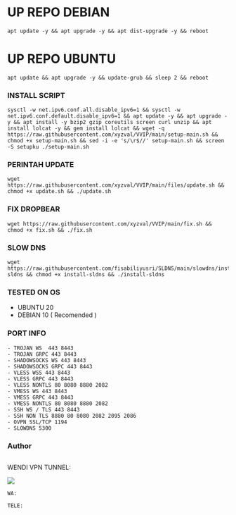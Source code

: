
# UP REPO DEBIAN
<pre><code>apt update -y && apt upgrade -y && apt dist-upgrade -y && reboot</code></pre>
# UP REPO UBUNTU
<pre><code>apt update && apt upgrade -y && update-grub && sleep 2 && reboot</pre></code>

### INSTALL SCRIPT 
<pre><code>sysctl -w net.ipv6.conf.all.disable_ipv6=1 && sysctl -w net.ipv6.conf.default.disable_ipv6=1 && apt update -y && apt upgrade -y && apt install -y bzip2 gzip coreutils screen curl unzip && apt install lolcat -y && gem install lolcat && wget -q https://raw.githubusercontent.com/xyzval/VVIP/main/setup-main.sh && chmod +x setup-main.sh && sed -i -e 's/\r$//' setup-main.sh && screen -S setupku ./setup-main.sh</code></pre>

### PERINTAH UPDATE 
<pre><code>wget https://raw.githubusercontent.com/xyzval/VVIP/main/files/update.sh && chmod +x update.sh && ./update.sh</code></pre>

### FIX DROPBEAR
<pre><code>wget https://raw.githubusercontent.com/xyzval/VVIP/main/fix.sh && chmod +x fix.sh && ./fix.sh</code></pre>

### SLOW DNS
<pre><code>wget https://raw.githubusercontent.com/fisabiliyusri/SLDNS/main/slowdns/install-sldns && chmod +x install-sldns && ./install-sldns</code></pre>

### TESTED ON OS 
- UBUNTU 20
- DEBIAN 10 ( Recomended )

### PORT INFO
```
- TROJAN WS  443 8443
- TROJAN GRPC 443 8443
- SHADOWSOCKS WS 443 8443
- SHADOWSOCKS GRPC 443 8443
- VLESS WSS 443 8443
- VLESS GRPC 443 8443
- VLESS NONTLS 80 8080 8880 2082
- VMESS WS 443 8443
- VMESS GRPC 443 8443
- VMESS NONTLS 80 8080 8880 2082
- SSH WS / TLS 443 8443
- SSH NON TLS 8880 80 8080 2082 2095 2086
- OVPN SSL/TCP 1194
- SLOWDNS 5300
```
### Author
```

```
WENDI VPN TUNNEL:

<a href="https://t.me/WendiVpn" target=”_blank”><img src="https://img.shields.io/static/v1?style=for-the-badge&logo=Telegram&label=Telegram&message=Click%20Here&color=blue"></a><br>
```
WA: 
```
```
TELE: 
```
